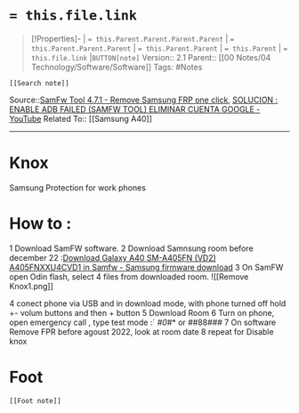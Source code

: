 # `= this.file.link`
>[!Properties]- | `= this.Parent.Parent.Parent.Parent` |  `= this.Parent.Parent.Parent` | `= this.Parent.Parent` | `= this.Parent` | `= this.file.link` |`BUTTON[note]` 
>Version:: 2.1
>Parent:: [[00 Notes/04 Technology/Software/Software]]
>Tags: #Notes
```meta-bind-embed
[[Search note]]
```
Source::[SamFw Tool 4.7.1 - Remove Samsung FRP one click](https://samfw.com/blog/samfw-frp-tool-1-0-remove-samsung-frp-one-click),  [SOLUCION : ENABLE ADB FAILED (SAMFW TOOL) ELIMINAR CUENTA GOOGLE - YouTube](https://www.youtube.com/watch?v=HHvSk5QRKng&ab_channel=ZonadeSoluciones)
Related To:: [[Samsung A40]]
***
# Knox
Samsung Protection for work phones 
# How to :

1 Download SamFW software.
2 Download Samnsung room before december 22 :[Download Galaxy A40 SM-A405FN (VD2) A405FNXXU4CVD1 in Samfw - Samsung firmware download](https://samfw.com/firmware/SM-A405FN/VD2/A405FNXXU4CVD1)
3 On SamFW open Odin flash, select 4 files from downloaded room. 
![[Remove Knox1.png]]

4 conect phone via USB and in download mode, with phone turned off hold +- volum buttons and then + button
5 Download Room
6  Turn on phone, open emergency call , type test mode :` *#0*#* or *#*#88#*#*#
7 On software Remove FPR before agoust 2022, look at room date 
8 repeat for Disable knox









# Foot
```meta-bind-embed
[[Foot note]]
``` 